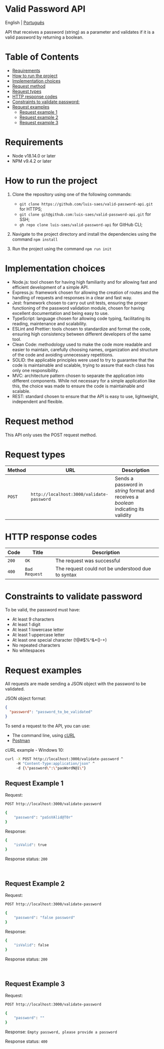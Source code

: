 # Valid Password API

English | [Português](./README_ptBR.md)

API that receives a password (string) as a parameter and validates if it is a valid password by returning a boolean.

# Table of Contents

- [Requirements](#requirements)
- [How to run the project](#how-to-run-the-project)
- [Implementation choices](#implementation-choices)
- [Request method](#request-method)
- [Request types](#request-types)
- [HTTP response codes](#http-response-codes)
- [Constraints to validate password:](#constraints-to-validate-password)
- [Request examples](#request-examples)
  - [Request example 1](#request-example-1)
  - [Request example 2](#request-example-2)
  - [Request example 3](#request-example-3)

# Requirements

- Node v18.14.0 or later
- NPM v9.4.2 or later

# How to run the project

1. Clone the repository using one of the following commands:

   - `git clone https://github.com/luis-saes/valid-password-api.git` for HTTPS;
   - `git clone git@github.com:luis-saes/valid-password-api.git` for SSH;
   - `gh repo clone luis-saes/valid-password-api` for GitHub CLI;

2. Navigate to the project directory and install the dependencies using the command `npm install`

3. Run the project using the command `npm run init`

# Implementation choices

- Node.js: tool chosen for having high familiarity and for allowing fast and efficient development of a simple API.
- Express.js: framework chosen for allowing the creation of routes and the handling of requests and responses in a clear and fast way.
- Jest: framework chosen to carry out unit tests, ensuring the proper functioning of the password validation module, chosen for having excellent documentation and being easy to use.
- TypeScript: language chosen for allowing code typing, facilitating its reading, maintenance and scalability.
- ESLint and Prettier: tools chosen to standardize and format the code, ensuring high consistency between different developers of the same tool.
- Clean Code: methodology used to make the code more readable and easier to maintain, carefully choosing names, organization and structure of the code and avoiding unnecessary repetitions.
- SOLID: the applicable principles were used to try to guarantee that the code is maintainable and scalable, trying to assure that each class has only one responsibility.
- MVC: architecture pattern chosen to separate the application into different components. While not necessary for a simple application like this, the choice was made to ensure the code is maintainable and scalable.
- REST: standard chosen to ensure that the API is easy to use, lightweight, independent and flexible.

# Request method

This API only uses the POST request method.

# Request types

| Method | URL                                       | Description                                                                          |
| ------ | ----------------------------------------- | ------------------------------------------------------------------------------------ |
| `POST` | `http://localhost:3000/validate-password` | Sends a password in _string_ format and receives a _boolean_ indicating its validity |

# HTTP response codes

| Code  | Title         | Description                                       |
| ----- | ------------- | ------------------------------------------------- |
| `200` | `OK`          | The request was successful                        |
| `400` | `Bad Request` | The request could not be understood due to syntax |

# Constraints to validate password

To be valid, the password must have:

- At least 9 characters
- At least 1 digit
- At least 1 lowercase letter
- At least 1 uppercase letter
- At least one special character (!@#$%^&\*()-+)
- No repeated characters
- No whitespaces

# Request examples

All requests are made sending a JSON object with the password to be validated.

JSON object format:

```json
{
  "password": "password_to_be_validated"
}
```

To send a request to the API, you can use:

- The command line, using [cURL](https://curl.se/)
- [Postman](https://www.postman.com/)

cURL example - Windows 10:

```bash
curl -X POST http://localhost:3000/validate-password ^
     -H "Content-Type:application/json" ^
     -d {\"password\":\"pasWordN@1\"}
```

## Request Example 1

Request:

```bash
POST http://localhost:3000/validate-password

{
    "password": "paSsVAlid@T0r"
}
```

Response:

```bash
{
    "isValid": true
}
```

Response status: `200`

<br>

## Request Example 2

Request:

```bash
POST http://localhost:3000/validate-password

{
    "password": "false password"
}
```

Response:

```bash
{
    "isValid": false
}
```

Response status: `200`

<br>

## Request Example 3

Request:

```bash
POST http://localhost:3000/validate-password

{
    "password": ""
}
```

Response: `Empty password, please provide a password`

Response status: `400`
